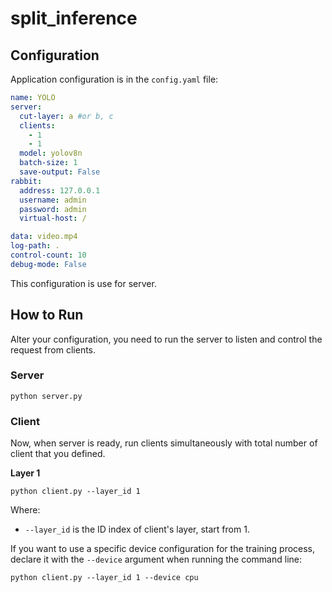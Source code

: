 # split_inference

## Configuration
Application configuration is in the `config.yaml` file:
```yaml
name: YOLO
server:
  cut-layer: a #or b, c
  clients:
    - 1
    - 1
  model: yolov8n
  batch-size: 1
  save-output: False
rabbit:
  address: 127.0.0.1
  username: admin
  password: admin
  virtual-host: /

data: video.mp4
log-path: .
control-count: 10
debug-mode: False
```
This configuration is use for server.

## How to Run
Alter your configuration, you need to run the server to listen and control the request from clients.
### Server
```commandline
python server.py
```
### Client
Now, when server is ready, run clients simultaneously with total number of client that you defined.

**Layer 1**

```commandline
python client.py --layer_id 1 
```
Where:
- `--layer_id` is the ID index of client's layer, start from 1.

If you want to use a specific device configuration for the training process, declare it with the `--device` argument when running the command line:
```commandline
python client.py --layer_id 1 --device cpu
```